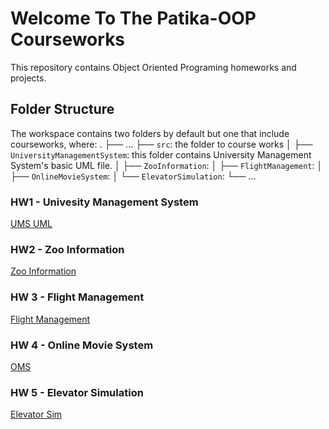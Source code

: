 # Welcome To The Patika-OOP Courseworks

This repository contains Object Oriented Programing homeworks and projects.

## Folder Structure

The workspace contains two folders by default but one that include courseworks, where:
.
├── ...
├── `src`: the folder to course works
│   ├── `UniversityManagementSystem`: this folder contains University Management System's basic UML file.
│   ├── `ZooInformation`: 
│   ├── `FlightManagement`:
│   ├── `OnlineMovieSystem`:
│   └── `ElevatorSimulation`:
└── ...

### HW1 - Univesity Management System

[UMS UML](https://github.com/ucarmustafaunal/Patika-OOP/tree/main/src/UniversityManagementSystem/UMS_UML.png)

### HW2 - Zoo Information

[Zoo Information](https://github.com/ucarmustafaunal/Patika-OOP/tree/main/src/ZooInformation)

### HW 3 - Flight Management

[Flight Management](https://github.com/ucarmustafaunal/Patika-OOP/tree/main/src/FlightManagement)

### HW 4 - Online Movie System

[OMS](https://github.com/ucarmustafaunal/Patika-OOP/tree/main/src/OnlineMovieSystem)

### HW 5 - Elevator Simulation

[Elevator Sim](https://github.com/ucarmustafaunal/Patika-OOP/tree/main/src/ElevatorSimulation)